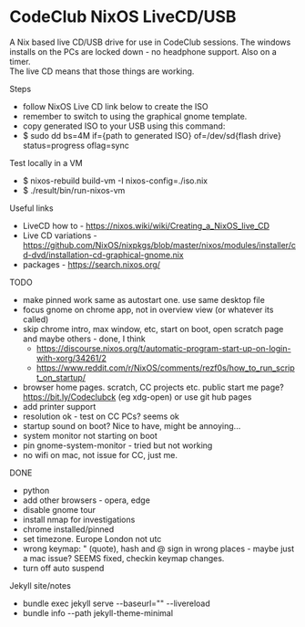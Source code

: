 # CodeClub NixOS LiveCD/USB

A Nix based live CD/USB drive for use in CodeClub sessions.
The windows installs on the PCs are locked down - no headphone support. Also on a timer.  
The live CD means that those things are working.

Steps
* follow NixOS Live CD link below to create the ISO
* remember to switch to using the graphical gnome template.
* copy generated ISO to your USB using this command:
* $ sudo dd bs=4M if={path to generated ISO} of=/dev/sd{flash drive} status=progress oflag=sync

Test locally in a VM
* $ nixos-rebuild build-vm -I nixos-config=./iso.nix
* $ ./result/bin/run-nixos-vm

Useful links
* LiveCD how to - https://nixos.wiki/wiki/Creating_a_NixOS_live_CD
* Live CD variations - https://github.com/NixOS/nixpkgs/blob/master/nixos/modules/installer/cd-dvd/installation-cd-graphical-gnome.nix
* packages - https://search.nixos.org/

TODO
* make pinned work same as autostart one. use same desktop file
* focus gnome on chrome app, not in overview view (or whatever its called)
* skip chrome intro, max window, etc, start on boot, open scratch page and maybe others - done, I think
  * https://discourse.nixos.org/t/automatic-program-start-up-on-login-with-xorg/34261/2
  * https://www.reddit.com/r/NixOS/comments/rezf0s/how_to_run_script_on_startup/
* browser home pages. scratch, CC projects etc. public start me page? https://bit.ly/Codeclubck  (eg xdg-open)  or use git hub pages 
* add printer support
* resolution ok - test on CC PCs?  seems ok
* startup sound on boot? Nice to have, might be annoying...
* system monitor not starting on boot
* pin gnome-system-monitor - tried but not working
* no wifi on mac, not issue for CC, just me.

DONE
* python
* add other browsers - opera, edge
* disable gnome tour
* install nmap for investigations
* chrome installed/pinned
* set timezone. Europe London not utc
* wrong keymap: " (quote), hash and @ sign in wrong places - maybe just a mac issue? SEEMS fixed, checkin keymap changes.
* turn off auto suspend




Jekyll site/notes
* bundle exec jekyll serve --baseurl="" --livereload 
* bundle info --path jekyll-theme-minimal